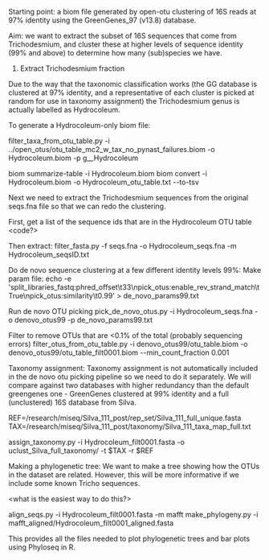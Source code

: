 Starting point: a biom file generated by open-otu clustering of 16S reads at 97% identity using the GreenGenes_97 (v13.8) database.

Aim: we want to extract the subset of 16S sequences that come from Trichodesmium, and cluster these at higher levels of sequence identity (99% and above) to determine how many (sub)species we have.

1) Extract Trichodesmium fraction

Due to the way that the taxonomic classification works (the GG database is clustered at 97% identity, and a representative of each cluster is picked at random for use in taxonomy assignment) the Trichodesmium genus is actually labelled as Hydrocoleum.

To generate a Hydrocoleum-only biom file:

filter_taxa_from_otu_table.py -i ../open_otus/otu_table_mc2_w_tax_no_pynast_failures.biom -o Hydrocoleum.biom -p g__Hydrocoleum

biom summarize-table -i Hydrocoleum.biom
biom convert -i Hydrocoleum.biom -o Hydrocoleum_otu_table.txt --to-tsv

Next we need to extract the Trichodesmium sequences from the original seqs.fna file so that we can redo the clustering.

First, get a list of the sequence ids that are in the Hydrocoleum OTU table
<code?>

Then extract:
filter_fasta.py -f seqs.fna -o Hydrocoleum_seqs.fna -m Hydrocoleum_seqsID.txt

Do de novo sequence clustering at a few different identity levels
99%:
Make param file:
echo -e 'split_libraries_fastq:phred_offset\t33\npick_otus:enable_rev_strand_match\tTrue\npick_otus:similarity\t0.99' > de_novo_params99.txt

Run de novo OTU picking
pick_de_novo_otus.py -i Hydrocoleum_seqs.fna -o denovo_otus99 -p de_novo_params99.txt

Filter to remove OTUs that are <0.1% of the total (probably sequencing errors)
filter_otus_from_otu_table.py -i denovo_otus99/otu_table.biom -o denovo_otus99/otu_table_filt0001.biom --min_count_fraction 0.001

Taxonomy assignment:
Taxonomy assignment is not automatically included in the de novo otu picking pipeline so we need to do it separately. We will compare against two databases with higher redundancy than the default greengenes one - GreenGenes clustered at 99% identity and a full (unclustered) 16S database from Silva.

<add download instructions for these>

REF=/research/miseq/Silva_111_post/rep_set/Silva_111_full_unique.fasta
TAX=/research/miseq/Silva_111_post/taxonomy/Silva_111_taxa_map_full.txt

assign_taxonomy.py -i Hydrocoleum_filt0001.fasta -o uclust_Silva_full_taxonomy/ -t $TAX -r $REF

Making a phylogenetic tree:
We want to make a tree showing how the OTUs in the dataset are related. However, this will be more informative if we include some known Tricho sequences.

<what is the easiest way to do this?>

align_seqs.py -i Hydrocoleum_filt0001.fasta -m mafft
make_phylogeny.py -i mafft_aligned/Hydrocoleum_filt0001_aligned.fasta

<then do the same for GreenGenes99>

This provides all the files needed to plot phylogenetic trees and bar plots using Phyloseq in R.

